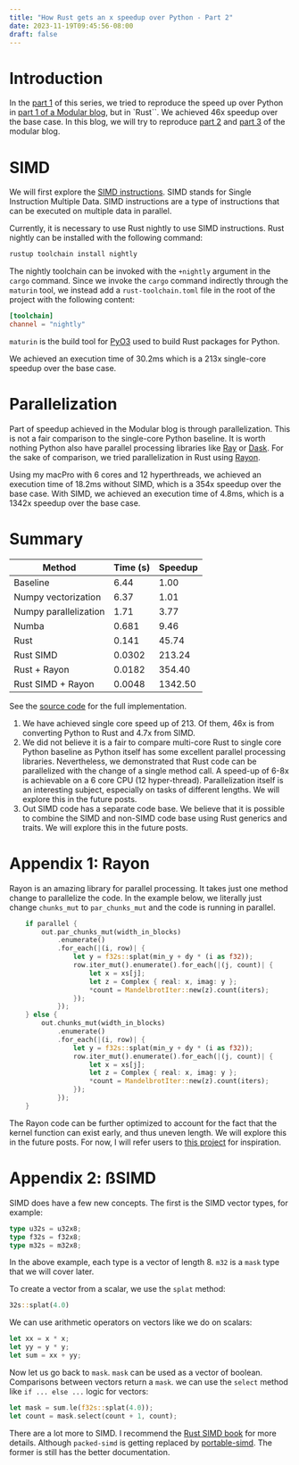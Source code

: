 ```yaml
---
title: "How Rust gets an x speedup over Python - Part 2"
date: 2023-11-19T09:45:56-08:00
draft: false
---
```


# Introduction

In the [part 1](../how-rust-x-speedup-over-python-1) of this series, we tried to reproduce the speed up over Python
in [part 1 of a Modular blog](https://www.modular.com/blog/how-mojo-gets-a-35-000x-speedup-over-python-part-1), but in `Rust``. We achieved 46x speedup over the base case. In this blog, we will try to reproduce
[part 2](https://www.modular.com/blog/how-mojo-gets-a-35-000x-speedup-over-python-part-2) and 
[part 3](https://www.modular.com/blog/mojo-a-journey-to-68-000x-speedup-over-python-part-3) of the modular blog.

# SIMD

We will first explore the [SIMD instructions](https://en.wikipedia.org/wiki/Single_instruction,_multiple_data). SIMD stands for Single Instruction Multiple Data. SIMD instructions are a type of instructions that can be executed on multiple data in parallel. 

Currently, it is necessary to use Rust nightly to use SIMD instructions. Rust nightly can be installed with the following command:

```bash
rustup toolchain install nightly
```

The nightly toolchain can be invoked with the `+nightly` argument in the `cargo` command. Since we invoke the `cargo`
command indirectly through the `maturin` tool, we instead add a `rust-toolchain.toml` file in the root of the project with the following content:

```toml
[toolchain]
channel = "nightly"
```

`maturin` is the build tool for [PyO3](https://pyo3.rs/v0.20.0/) used to build Rust packages for Python.

We achieved an execution time of 30.2ms which is a 213x single-core speedup over the base case. 

# Parallelization

Part of speedup achieved in the Modular blog is through parallelization. This is not a fair comparison to the single-core
Python baseline. It is worth nothing Python also have parallel processing libraries like [Ray](https://www.ray.io/) or
[Dask](https://www.dask.org/). For the sake of comparison, we tried parallelization in Rust using [Rayon](https://docs.rs/rayon/latest/rayon/).

Using my macPro with 6 cores and 12 hyperthreads, we achieved an execution time of 18.2ms without SIMD, which is a 354x speedup over the base case. With SIMD, we achieved an execution time of 4.8ms, which is a 1342x speedup over the base case.

# Summary

| Method    | Time (s) | Speedup |
| -------- | ------- | ------- |
| Baseline  | 6.44   | 1.00    |
| Numpy vectorization | 6.37 | 1.01 |
| Numpy parallelization | 1.71 | 3.77 |
| Numba | 0.681 | 9.46 |
| Rust | 0.141 | 45.74 |
| Rust SIMD | 0.0302 | 213.24 |
| Rust + Rayon | 0.0182 | 354.40 |
| Rust SIMD + Rayon | 0.0048 | 1342.50 |

See the [source code](https://github.com/aspcompiler/py-rust-mandel) for the full implementation.

1. We have achieved single core speed up of 213. Of them, 46x is from converting Python to Rust and 4.7x from SIMD.
2. We did not believe it is a fair to compare multi-core Rust to single core Python baseline as Python itself has some
excellent parallel processing libraries. Nevertheless, we demonstrated that Rust code can be parallelized with the change
of a single method call. A speed-up of 6-8x is achievable on a 6 core CPU (12 hyper-thread). Parallelization itself is
an interesting subject, especially on tasks of different lengths. We will explore this in the future posts.
3. Out SIMD code has a separate code base. We believe that it is possible to combine the SIMD and non-SIMD code base
using Rust generics and traits. We will explore this in the future posts.

# Appendix 1: Rayon

Rayon is an amazing library for parallel processing. It takes just one method change to parallelize the code. In the
example below, we literally just change `chunks_mut` to `par_chunks_mut` and the code is running in parallel.

```rust
    if parallel {
        out.par_chunks_mut(width_in_blocks)
            .enumerate()
            .for_each(|(i, row)| {
                let y = f32s::splat(min_y + dy * (i as f32));
                row.iter_mut().enumerate().for_each(|(j, count)| {
                    let x = xs[j];
                    let z = Complex { real: x, imag: y };
                    *count = MandelbrotIter::new(z).count(iters);
                });
            });
    } else {
        out.chunks_mut(width_in_blocks)
            .enumerate()
            .for_each(|(i, row)| {
                let y = f32s::splat(min_y + dy * (i as f32));
                row.iter_mut().enumerate().for_each(|(j, count)| {
                    let x = xs[j];
                    let z = Complex { real: x, imag: y };
                    *count = MandelbrotIter::new(z).count(iters);
                });
            });
    }
```

The Rayon code can be further optimized to account for the fact that the kernel function can exist early, and thus uneven length.
We will explore this in the future posts. For now, I will refer users to [this project](https://github.com/ProgrammingRust/mandelbrot) for inspiration.

# Appendix 2: ßSIMD

SIMD does have a few new concepts. The first is the SIMD vector types, for example:
    
```rust
type u32s = u32x8;
type f32s = f32x8;
type m32s = m32x8;
```

In the above example, each type is a vector of length 8. `m32` is a `mask` type that we will cover later.

To create a vector from a scalar, we use the `splat` method:

```rust
32s::splat(4.0)
```

We can use arithmetic operators on vectors like we do on scalars:

```rust
let xx = x * x;
let yy = y * y;
let sum = xx + yy;
```

Now let us go back to `mask`. `mask` can be used as a vector of boolean. Comparisons between vectors return a `mask`.
we can use the `select` method like `if ... else ...` logic for vectors:

```rust
let mask = sum.le(f32s::splat(4.0));
let count = mask.select(count + 1, count);
```

There are a lot more to SIMD. I recommend the [Rust SIMD book](https://rust-lang.github.io/packed_simd/) for more details.
Although `packed-simd` is getting replaced by [portable-simd](https://github.com/rust-lang/portable-simd). The former is
still has the better documentation.

